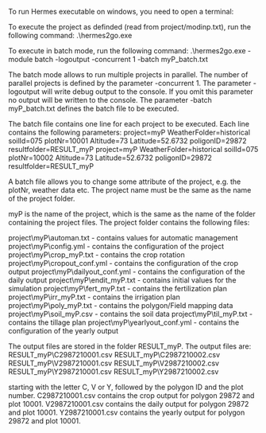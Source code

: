 To run Hermes executable on windows, you need to open a terminal:

To execute the project as definded (read from project/modinp.txt), run the following command:
.\hermes2go.exe

To execute in batch mode, run the following command:
.\hermes2go.exe -module batch -logoutput -concurrent 1 -batch myP_batch.txt


The batch mode allows to run multiple projects in parallel. The number of parallel projects is defined by the parameter -concurrent 1.
The parameter -logoutput will write debug output to the console. If you omit this parameter no output will be written to the console.
The parameter -batch myP_batch.txt defines the batch file to be executed.

The batch file contains one line for each project to be executed. Each line contains the following parameters:
project=myP WeatherFolder=historical soilId=075 plotNr=10001 Altitude=73 Latitude=52.6732 poligonID=29872 resultfolder=RESULT_myP
project=myP WeatherFolder=historical soilId=075 plotNr=10002 Altitude=73 Latitude=52.6732 poligonID=29872 resultfolder=RESULT_myP

A batch file allows you to change some attribute of the project, e.g. the plotNr, weather data etc. The project name must be the same as the name of the project folder.

myP is the name of the project, which is the same as the name of the folder containing the project files. 
The project folder contains the following files:

project\myP\automan.txt - contains values for automatic management
project\myP\config.yml - contains the configuration of the project
project\myP\crop_myP.txt - contains the crop rotation
project\myP\cropout_conf.yml - contains the configuration of the crop output
project\myP\dailyout_conf.yml - contains the configuration of the daily output
project\myP\endit_myP.txt - contains initial values for the simulation
project\myP\fert_myP.txt - contains the fertilization plan
project\myP\irr_myP.txt - contains the irrigation plan
project\myP\poly_myP.txt - contains the polygon/Field mapping data
project\myP\soil_myP.csv - contains the soil data
project\myP\til_myP.txt - contains the tillage plan
project\myP\yearlyout_conf.yml - contains the configuration of the yearly output

The output files are stored in the folder RESULT_myP. The output files are:
RESULT_myP\C2987210001.csv
RESULT_myP\C2987210002.csv
RESULT_myP\V2987210001.csv
RESULT_myP\V2987210002.csv
RESULT_myP\Y2987210001.csv
RESULT_myP\Y2987210002.csv

starting with the letter C, V or Y, followed by the polygon ID and the plot number.
C2987210001.csv contains the crop output for polygon 29872 and plot 10001.
V2987210001.csv contains the daily output for polygon 29872 and plot 10001.
Y2987210001.csv contains the yearly output for polygon 29872 and plot 10001.
